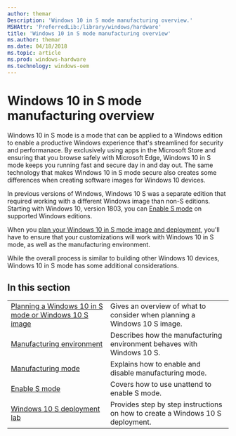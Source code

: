 ```yaml
---
author: themar
Description: 'Windows 10 in S mode manufacturing overview.'
MSHAttr: 'PreferredLib:/library/windows/hardware'
title: 'Windows 10 in S mode manufacturing overview'
ms.author: themar
ms.date: 04/18/2018
ms.topic: article
ms.prod: windows-hardware
ms.technology: windows-oem
---
```


# Windows 10 in S mode manufacturing overview

Windows 10 in S mode is a mode that can be applied to a Windows edition to enable a productive Windows experience that's streamlined for security and performanace. By exclusively using apps in the Microsoft Store and ensuring that you browse safely with Microsoft Edge, Windows 10 in S mode keeps you running fast and secure day in and day out. The same technology that makes Windows 10 in S mode secure also creates some differences when creating software images for Windows 10 devices.

In previous versions of Windows, Windows 10 S was a separate edition that required working with a different Windows image than non-S editions. Starting with Windows 10, version 1803, you can [Enable S mode](windows-10-s-enable-s-mode.md) on supported Windows editions.

When you [plan your Windows 10 in S mode image and deployment](windows-10-s-planning.md), you'll have to ensure that your customizations will work with Windows 10 in S mode, as well as the manufacturing environment.

While the overall process is similar to building other Windows 10 devices, Windows 10 in S mode has some additional considerations.

## In this section

| | |
| ----- | ----- |
| [Planning a Windows 10 in S mode or Windows 10 S image](windows-10-s-planning.md) | Gives an overview of what to consider when planning a Windows 10 S image. |
| [Manufacturing environment](windows-10-s-manufacturing-considerations.md) | Describes how the manufacturing environment behaves with Windows 10 S. |
| [Manufacturing mode](windows-10-s-manufacturing-mode.md) | Explains how to enable and disable manufacturing mode. |
| [Enable S mode](windows-10-s-enable-s-mode.md) | Covers how to use unattend to enable S mode. |
| [Windows 10 S deployment lab](windows-10-s-deployment-sxs.md) | Provides step by step instructions on how to create a Windows 10 S deployment. |
